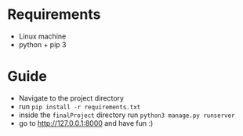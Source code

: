 # Requirements
* Linux machine
* python + pip 3

# Guide
* Navigate to the project directory
* run ``pip install -r requirements.txt``
* inside the `finalProject` directory run ``python3 manage.py runserver``
* go to http://127.0.0.1:8000 and have fun :)
